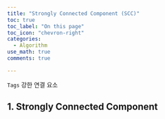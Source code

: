 ```yaml
---
title: "Strongly Connected Component (SCC)"
toc: true
toc_label: "On this page"
toc_icon: "chevron-right"
categories:
  - Algorithm
use_math: true
comments: true

---
```


`Tags` 강한 연결 요소

## 1. Strongly Connected Component


